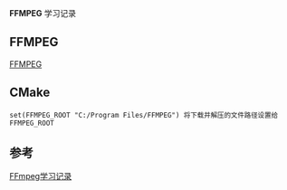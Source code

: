 **FFMPEG** 学习记录

## FFMPEG
[FFMPEG](https://ffmpeg.org/)

## CMake
```
set(FFMPEG_ROOT "C:/Program Files/FFMPEG") 将下载并解压的文件路径设置给 FFMPEG_ROOT
```

## 参考
[FFmpeg学习记录](https://www.jianshu.com/u/fdcbdd60af96)

